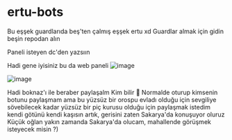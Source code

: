 # ertu-bots

Bu eşşek guardlarıda beş'ten çalmış eşşek ertu xd Guardlar almak için gidin beşin repodan alın 

Paneli isteyen dc'den yazsıın

Hadi gene iyisiniz bu da web paneli 
![image](https://github.com/user-attachments/assets/2b0bfeb4-5fb0-40c3-80b7-1866a27708ac)


![image](https://github.com/user-attachments/assets/b4223bc8-55bc-48d8-94da-9526e9f9f7a0)

Hadi boknaz'ı ile beraber paylaşalm Kim bilir 🤷
Normalde oturup kimsenin botunu paylaşmam ama bu yüzsüz bir orospu evladı olduğu için sevgiliye sövebilecek kadar yüzsüz bir piç kurusu olduğu için paylaşmak istedim kendi götünü kendi kaşısın artık, gerisini zaten Sakarya'da konuşuyor oluruz
Küçük oğlan yakın zamanda Sakarya'da olucam, mahallende görüşmek isteyecek misin ?)
